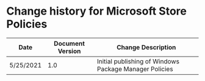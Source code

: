 # Change history for Microsoft Store Policies

| Date | Document Version | Change Description |
|------|------------------|--------------------|
| 5/25/2021 | 1.0 | Initial publishing of Windows Package Manager Policies|
